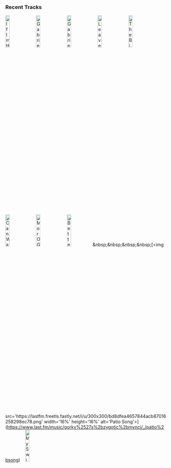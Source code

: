 ### Recent Tracks
[<img src='https://lastfm.freetls.fastly.net/i/u/300x300/d0178fb895cd4c854f3ad597d2c2577e.png' width='16%' height='16%' alt='If Im Hurt Youll Feel the Pain'>](https://www.last.fm/music/barbara%2b%2526%2bbrenda/_/if%2bi%2527m%2bhurt%2byou%2527ll%2bfeel%2bthe%2bpain)&nbsp;&nbsp;&nbsp;&nbsp;[<img src='https://lastfm.freetls.fastly.net/i/u/300x300/7de601aded724cbb93fafc4be3fdfc01.png' width='16%' height='16%' alt='Gabriels Oboe'>](https://www.last.fm/music/ennio%2bmorricone/_/gabriel%2527s%2boboe)&nbsp;&nbsp;&nbsp;&nbsp;[<img src='https://lastfm.freetls.fastly.net/i/u/300x300/7de601aded724cbb93fafc4be3fdfc01.png' width='16%' height='16%' alt='Gabriels Oboe'>](https://www.last.fm/music/ennio%2bmorricone/_/gabriel%2527s%2boboe)&nbsp;&nbsp;&nbsp;&nbsp;[<img src='https://lastfm.freetls.fastly.net/i/u/300x300/c9159a8b525746e6a9526235d462b752.png' width='16%' height='16%' alt='Leaves That Are Green'>](https://www.last.fm/music/simon%2b%2526%2bgarfunkel/_/leaves%2bthat%2bare%2bgreen)&nbsp;&nbsp;&nbsp;&nbsp;[<img src='https://lastfm.freetls.fastly.net/i/u/300x300/6ab6bebd416442f084dacedb9d2dcfb9.png' width='16%' height='16%' alt='The Big Sleep'>](https://www.last.fm/music/bat%2bfor%2blashes/_/the%2bbig%2bsleep)&nbsp;&nbsp;&nbsp;&nbsp;<br>[<img src='https://lastfm.freetls.fastly.net/i/u/300x300/33fcfc3a8e1d43fb8680df576bd18e84.png' width='16%' height='16%' alt='Can Walter'>](https://www.last.fm/music/meic%2bstevens/_/can%2bwalter)&nbsp;&nbsp;&nbsp;&nbsp;[<img src='https://lastfm.freetls.fastly.net/i/u/300x300/dd2b72da633e476584bb6e7f0168de27.png' width='16%' height='16%' alt='Mor O Gariad'>](https://www.last.fm/music/meic%2bstevens/_/mor%2bo%2bgariad)&nbsp;&nbsp;&nbsp;&nbsp;[<img src='https://lastfm.freetls.fastly.net/i/u/300x300/bd8dfea4657844acb87016258298ec78.png' width='16%' height='16%' alt='Better Rooms...'>](https://www.last.fm/music/gorky%2527s%2bzygotic%2bmynci/_/better%2brooms...)&nbsp;&nbsp;&nbsp;&nbsp;[<img src='https://lastfm.freetls.fastly.net/i/u/300x300/bd8dfea4657844acb87016258298ec78.png' width='16%' height='16%' alt='Patio Song'>](https://www.last.fm/music/gorky%2527s%2bzygotic%2bmynci/_/patio%2bsong)&nbsp;&nbsp;&nbsp;&nbsp;[<img src='https://lastfm.freetls.fastly.net/i/u/300x300/1b693835807667b09ce8885bd8067207.png' width='16%' height='16%' alt='My Swimming Brain'>](https://www.last.fm/music/blossoms/_/my%2bswimming%2bbrain)&nbsp;&nbsp;&nbsp;&nbsp;<br>